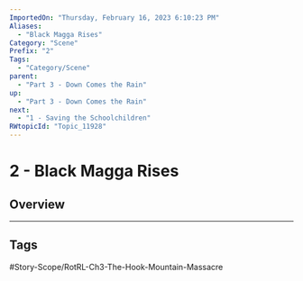 ```yaml
---
ImportedOn: "Thursday, February 16, 2023 6:10:23 PM"
Aliases:
  - "Black Magga Rises"
Category: "Scene"
Prefix: "2"
Tags:
  - "Category/Scene"
parent:
  - "Part 3 - Down Comes the Rain"
up:
  - "Part 3 - Down Comes the Rain"
next:
  - "1 - Saving the Schoolchildren"
RWtopicId: "Topic_11928"
---
```

# 2 - Black Magga Rises
## Overview

---
## Tags
#Story-Scope/RotRL-Ch3-The-Hook-Mountain-Massacre

